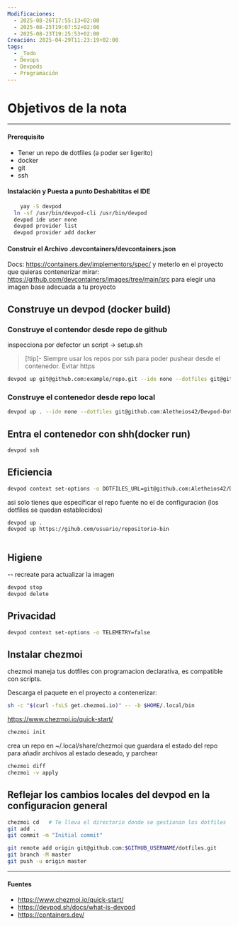 ```yaml
---
Modificaciones:
  - 2025-08-26T17:55:13+02:00
  - 2025-08-25T19:07:52+02:00
  - 2025-08-23T19:25:53+02:00
Creación: 2025-04-29T11:23:19+02:00
tags:
  - _Todo
  - Devops
  - Devpods
  - Programación
---
```

 # Objetivos de la nota

---
#### Prerequisito
  - Tener un repo de dotfiles (a poder ser ligerito)
  - docker
  - git
  - ssh

#### Instalación y  Puesta a punto Deshabititas el IDE
``` bash
	yay -S devpod
  ln -sf /usr/bin/devpod-cli /usr/bin/devpod
  devpod ide user none
  devpod provider list 
  devpod provider add docker
```

#### Construir el Archivo .devcontainers/devcontainers.json
Docs: https://containers.dev/implementors/spec/
y meterlo en el proyecto que quieras contenerizar
mirar: https://github.com/devcontainers/images/tree/main/src
para elegir una imagen base adecuada a tu proyecto

## Construye un devpod (docker build)

### Construye el contendor desde repo de github 
inspecciona por defector un script -> setup.sh
>[!tip]-
> Siempre usar los repos por ssh para poder pushear desde el contenedor.
> Evitar https

``` bash
devpod up git@github.com:example/repo.git --ide none --dotfiles git@github.com:my-user/my-dotfiles-repo.git
```

### Construye el contenedor desde repo local

```bash
devpod up . --ide none --dotfiles git@github.com:Aletheios42/Devpod-Dotfiiles.git
```

## Entra el contenedor con shh(docker run)

``` bash
devpod ssh
```

## Eficiencia
``` bash
devpod context set-options -o DOTFILES_URL=git@github.com:Aletheios42/Devpod-Dotfiles.git
```

asi solo tienes que especificar el repo fuente no el de configuracion
(los dotfiles se quedan establecidos)

``` bash
devpod up .
devpod up https://gihub.com/usuario/repositorio-bin
``` 
```
```

## Higiene
-- recreate para actualizar la imagen
```bash
devpod stop
devpod delete
```

## Privacidad
``` bash
devpod context set-options -o TELEMETRY=false
```

## Instalar chezmoi 
chezmoi maneja tus dotfiles con programacion declarativa, es compatible con scripts.

Descarga el paquete en el proyecto a contenerizar:
``` bash
sh -c "$(curl -fsLS get.chezmoi.io)" -- -b $HOME/.local/bin
```

https://www.chezmoi.io/quick-start/
``` bash
chezmoi init
```

crea un repo en ~/.local/share/chezmoi que guardara el estado del repo para añadir archivos al estado deseado,  y parchear

```bash
chezmoi diff
chezmoi -v apply

```
## Reflejar los cambios locales del devpod en la configuracion general
``` bash
chezmoi cd   # Te lleva el directorio donde se gestionan los dotfiles
git add .
git commit -m "Initial commit"

git remote add origin git@github.com:$GITHUB_USERNAME/dotfiles.git
git branch -M master
git push -u origin master
```

- - - 
#### Fuentes
- https://www.chezmoi.io/quick-start/
- https://devpod.sh/docs/what-is-devpod
- https://containers.dev/